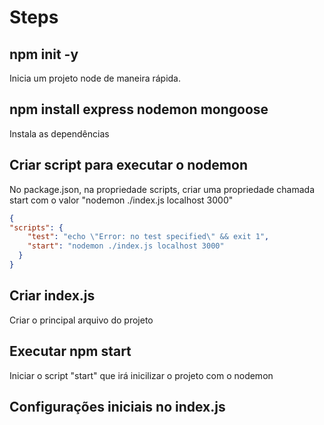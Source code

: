 # Steps

## npm init -y

Inicia um projeto node de maneira rápida.

## npm install express nodemon mongoose

Instala as dependências

## Criar script para executar o nodemon

No package.json, na propriedade scripts, criar uma propriedade 
chamada start com o valor "nodemon ./index.js localhost 3000"

```JSON
{
"scripts": {
    "test": "echo \"Error: no test specified\" && exit 1",
    "start": "nodemon ./index.js localhost 3000"
  }
}
```

## Criar index.js

Criar o principal arquivo do projeto

## Executar npm start

Iniciar o script "start" que irá inicilizar o projeto com o nodemon

## Configurações iniciais no index.js


